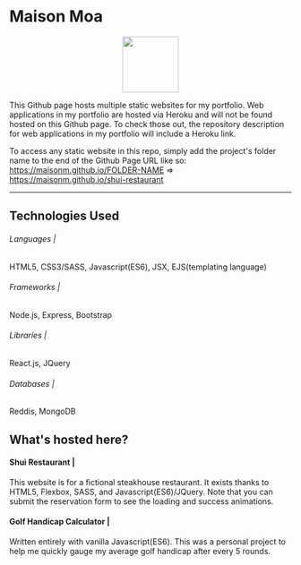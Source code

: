 # Maison Moa

<p align="center">
  <img src="https://s18.postimg.org/guw5supt5/resume.png" width="100px">
</p>

This Github page hosts multiple static websites for my portfolio.
Web applications in my portfolio are hosted via Heroku and will not be found hosted on this Github page. To check those out, 
the repository description for web applications in my portfolio will include a Heroku link.

To access any static website in this repo, simply add the project's folder name to the end of the Github Page URL like so: https://maisonm.github.io/FOLDER-NAME => https://maisonm.github.io/shui-restaurant

---

## Technologies Used

###### Languages |
HTML5, CSS3/SASS, Javascript(ES6), JSX, EJS(templating language)

###### Frameworks |
Node.js, Express, Bootstrap

###### Libraries |
React.js, JQuery 

###### Databases | 
Reddis, MongoDB

## What's hosted here?

#### Shui Restaurant |
This website is for a fictional steakhouse restaurant. It exists thanks to HTML5, Flexbox, SASS, and Javascript(ES6)/JQuery. Note that you can submit the reservation form to see the loading and success animations. 

#### Golf Handicap Calculator |
Written entirely with vanilla Javascript(ES6). This was a personal project to help me quickly gauge my average golf handicap after every 5 rounds.

